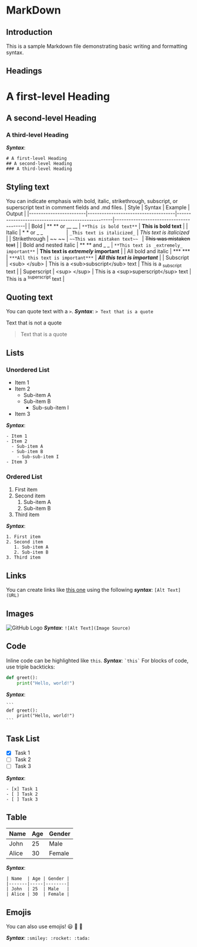 # MarkDown

## Introduction
This is a sample Markdown file demonstrating basic writing and formatting syntax.

## Headings
# A first-level Heading
## A second-level Heading
### A third-level Heading

***Syntax***:
```
# A first-level Heading
## A second-level Heading
### A third-level Heading
```

## Styling text
You can indicate emphasis with bold, italic, strikethrough, subscript, or superscript text in comment fields and .md files.
| Style                  | Syntax                              | Example                                           | Output                                 |
|------------------------|-------------------------------------|---------------------------------------------------|----------------------------------------|
| Bold                   | ** ** or __ __                      | ```**This is bold text**```                       | **This is bold text**                  |
| Italic                 | * * or _ _ &emsp;&emsp;&emsp;&emsp; | ```_This text is italicized_```                   | _This text is italicized_              |
| Strikethrough          | ~~ ~~                               | ```~~This was mistaken text~~ ```                 | ~~This was mistaken text~~             |
| Bold and nested italic | ** ** and _ _                       | ```**This text is _extremely_ important**```      | **This text is _extremely_ important** |
| All bold and italic    | *** ***                             | ```***All this text is important***```            | ***All this text is important***       |
| Subscript              | &lt;sub&gt; &lt;/sub&gt;            | This is a &lt;sub&gt;subscript&lt;/sub&gt; text   | This is a <sub>subscript</sub> text    |
| Superscript            | &lt;sup&gt; &lt;/sup&gt;            | This is a &lt;sup&gt;superscript&lt;/sup&gt; text | This is a <sup>superscript</sup> text  |

## Quoting text
You can quote text with a ```>```.
***Syntax***:
```> Text that is a quote```

Text that is not a quote

> Text that is a quote

## Lists
### Unordered List
- Item 1
- Item 2
  - Sub-item A
  - Sub-item B
    - Sub-sub-item I
- Item 3

***Syntax***:
```
- Item 1
- Item 2
  - Sub-item A
  - Sub-item B
    - Sub-sub-item I
- Item 3
```
### Ordered List
1. First item
2. Second item
   1. Sub-item A
   2. Sub-item B
3. Third item

***Syntax***:
```
1. First item
2. Second item
   1. Sub-item A
   2. Sub-item B
3. Third item
```

## Links
You can create links like [this one](https://docs.github.com/en/get-started/writing-on-github/getting-started-with-writing-and-formatting-on-github/basic-writing-and-formatting-syntax) using the following ***syntax***:
```[Alt Text](URL)```

## Images
![GitHub Logo](https://github.githubassets.com/images/modules/logos_page/GitHub-Mark.png)
***Syntax***:
```![Alt Text](Image Source)```

## Code
Inline code can be highlighted like `this`.
***Syntax***: ```‎`this`‎```
For blocks of code, use triple backticks:
```python
def greet():
    print("Hello, world!")
```
***Syntax***:
```
```‎
def greet():
    print("Hello, world!")
‎```
```

## Task List
- [x] Task 1
- [ ] Task 2
- [ ] Task 3

***Syntax***:
```
- [x] Task 1
- [ ] Task 2
- [ ] Task 3
```

## Table
| Name  | Age | Gender |
|-------|-----|--------|
| John  | 25  | Male   |
| Alice | 30  | Female |

***Syntax***:
```
| Name  | Age | Gender |
|-------|-----|--------|
| John  | 25  | Male   |
| Alice | 30  | Female |
```

## Emojis
You can also use emojis! :smiley: :rocket: :tada:

***Syntax***: `:smiley: :rocket: :tada:`
